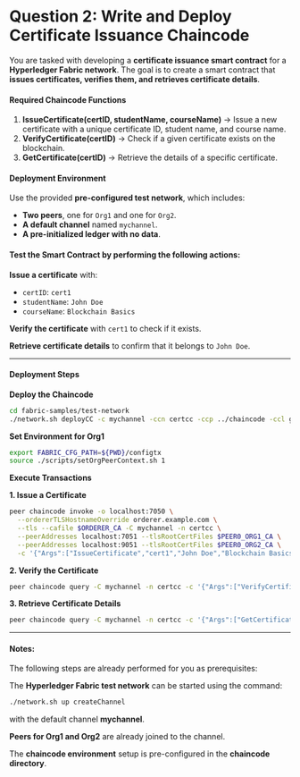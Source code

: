 # Question 2: Write and Deploy Certificate Issuance Chaincode

You are tasked with developing a **certificate issuance smart contract** for a **Hyperledger Fabric network**. The goal is to create a smart contract that **issues certificates, verifies them, and retrieves certificate details**.

#### **Required Chaincode Functions**

1. **IssueCertificate(certID, studentName, courseName)** → Issue a new certificate with a unique certificate ID, student name, and course name.
2. **VerifyCertificate(certID)** → Check if a given certificate exists on the blockchain.
3. **GetCertificate(certID)** → Retrieve the details of a specific certificate.

#### **Deployment Environment**

Use the provided **pre-configured test network**, which includes:

* **Two peers**, one for `Org1` and one for `Org2`.
* **A default channel** named `mychannel`.
* **A pre-initialized ledger with no data**.

#### **Test the Smart Contract** by performing the following actions:

**Issue a certificate** with:

* `certID`: `cert1`
* `studentName`: `John Doe`
* `courseName`: `Blockchain Basics`

**Verify the certificate** with `cert1` to check if it exists.

**Retrieve certificate details** to confirm that it belongs to `John Doe`.

***

#### **Deployment Steps**

**Deploy the Chaincode**

```bash
cd fabric-samples/test-network
./network.sh deployCC -c mychannel -ccn certcc -ccp ../chaincode -ccl go
```

**Set Environment for Org1**

```bash
export FABRIC_CFG_PATH=${PWD}/configtx
source ./scripts/setOrgPeerContext.sh 1
```

**Execute Transactions**

&#x20;**1. Issue a Certificate**

```bash
peer chaincode invoke -o localhost:7050 \
  --ordererTLSHostnameOverride orderer.example.com \
  --tls --cafile $ORDERER_CA -C mychannel -n certcc \
  --peerAddresses localhost:7051 --tlsRootCertFiles $PEER0_ORG1_CA \
  --peerAddresses localhost:9051 --tlsRootCertFiles $PEER0_ORG2_CA \
  -c '{"Args":["IssueCertificate","cert1","John Doe","Blockchain Basics"]}'
```

**2. Verify the Certificate**

```bash
peer chaincode query -C mychannel -n certcc -c '{"Args":["VerifyCertificate","cert1"]}'
```

**3. Retrieve Certificate Details**

```bash
peer chaincode query -C mychannel -n certcc -c '{"Args":["GetCertificate","cert1"]}'
```

***

#### **Notes:**

The following steps are already performed for you as prerequisites:

The **Hyperledger Fabric test network** can be started using the command:

```bash
./network.sh up createChannel
```

with the default channel **mychannel**.

**Peers for Org1 and Org2** are already joined to the channel.

The **chaincode environment** setup is pre-configured in the **chaincode directory**.
